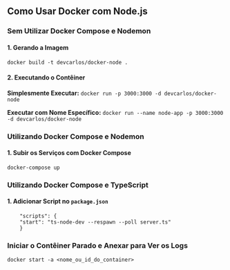 ## Como Usar Docker com Node.js

### Sem Utilizar Docker Compose e Nodemon

#### 1. Gerando a Imagem
`docker build -t devcarlos/docker-node .`

#### 2. Executando o Contêiner

**Simplesmente Executar:**
`docker run -p 3000:3000 -d devcarlos/docker-node`

**Executar com Nome Específico:**
`docker run --name node-app -p 3000:3000 -d devcarlos/docker-node`

### Utilizando Docker Compose e Nodemon

#### 1. Subir os Serviços com Docker Compose
`docker-compose up`

### Utilizando Docker Compose e TypeScript

#### 1. Adicionar Script no `package.json`

```
    "scripts": {
    "start": "ts-node-dev --respawn --poll server.ts"
    }
```

### Iniciar o Contêiner Parado e Anexar para Ver os Logs
`docker start -a <nome_ou_id_do_container>`
